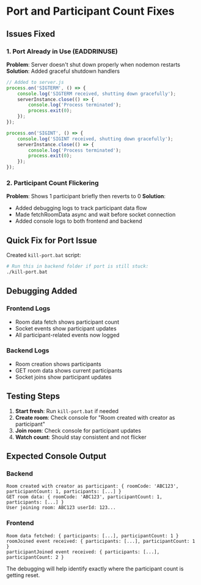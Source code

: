 # Port and Participant Count Fixes

## Issues Fixed

### 1. Port Already in Use (EADDRINUSE) 
**Problem**: Server doesn't shut down properly when nodemon restarts
**Solution**: Added graceful shutdown handlers

```javascript
// Added to server.js
process.on('SIGTERM', () => {
    console.log('SIGTERM received, shutting down gracefully');
    serverInstance.close(() => {
        console.log('Process terminated');
        process.exit(0);
    });
});

process.on('SIGINT', () => {
    console.log('SIGINT received, shutting down gracefully');
    serverInstance.close(() => {
        console.log('Process terminated');
        process.exit(0);
    });
});
```

### 2. Participant Count Flickering
**Problem**: Shows 1 participant briefly then reverts to 0
**Solution**: 
- Added debugging logs to track participant data flow
- Made fetchRoomData async and wait before socket connection
- Added console logs to both frontend and backend

## Quick Fix for Port Issue

Created `kill-port.bat` script:
```bash
# Run this in backend folder if port is still stuck:
./kill-port.bat
```

## Debugging Added

### Frontend Logs
- Room data fetch shows participant count
- Socket events show participant updates
- All participant-related events now logged

### Backend Logs  
- Room creation shows participants
- GET room data shows current participants
- Socket joins show participant updates

## Testing Steps

1. **Start fresh**: Run `kill-port.bat` if needed
2. **Create room**: Check console for "Room created with creator as participant"
3. **Join room**: Check console for participant updates
4. **Watch count**: Should stay consistent and not flicker

## Expected Console Output

### Backend
```
Room created with creator as participant: { roomCode: 'ABC123', participantCount: 1, participants: [...] }
GET room data: { roomCode: 'ABC123', participantCount: 1, participants: [...] }
User joining room: ABC123 userId: 123...
```

### Frontend
```
Room data fetched: { participants: [...], participantCount: 1 }
roomJoined event received: { participants: [...], participantCount: 1 }
participantJoined event received: { participants: [...], participantCount: 2 }
```

The debugging will help identify exactly where the participant count is getting reset.
